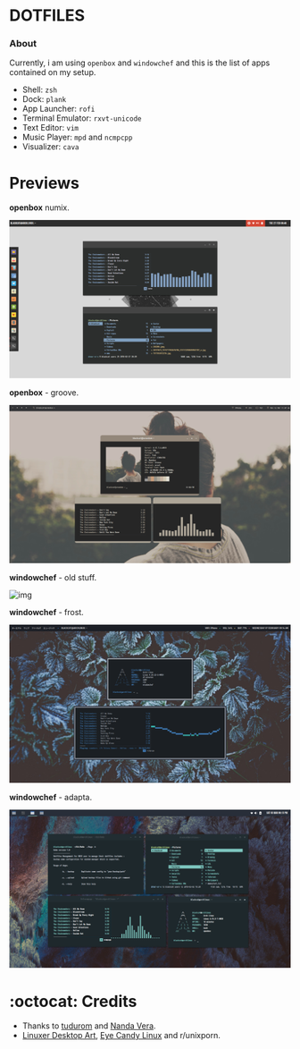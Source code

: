 # DOTFILES

### About
Currently, i am using `openbox` and `windowchef` and this is the list of apps contained on my setup.

- Shell: `zsh`
- Dock: `plank`
- App Launcher: `rofi`
- Terminal Emulator: `rxvt-unicode`
- Text Editor: `vim`
- Music Player: `mpd` and `ncmpcpp`
- Visualizer: `cava`

Previews
=========

**openbox** numix.

![img](img/numix.png)

**openbox** - groove.

![img](img/groove.png)

**windowchef** - old stuff.

![img](img/pebble.png)

**windowchef** - frost.

![img](img/frost.png)

**windowchef** - adapta.

![img](img/adapta.png)

:octocat: Credits
=========

- Thanks to [tudurom](https://github.com/tudurom) and [Nanda Vera](https://github.com/yuune).
- [Linuxer Desktop Art](https://web.facebook.com/groups/linuxart), [Eye Candy Linux](https://plus.google.com/communities/104794997718869399105) and r/unixporn.
